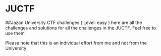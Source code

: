 # JUCTF 
##Jazan University CTF challenges ( Level: easy )
here are all the challenges and solutions for all the challenges in the JUCTF. Feel free to use them

Please note that this is an individual effort from me and not from the University



